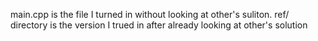 main.cpp is the file I turned in without looking at other's suliton.
ref/ directory is the version I trued in after already looking at other's solution
